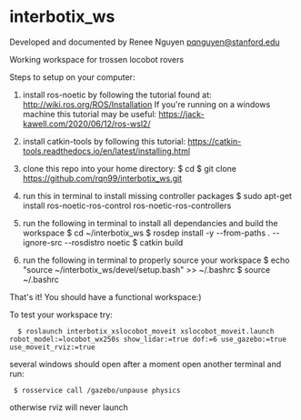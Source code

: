 # interbotix_ws
Developed and documented by Renee Nguyen
pqnguyen@stanford.edu

Working workspace for trossen locobot rovers 

Steps to setup on your computer:
1. install ros-noetic by following the tutorial found at: http://wiki.ros.org/ROS/Installation
      If you're running on a windows machine this tutorial may be useful: https://jack-kawell.com/2020/06/12/ros-wsl2/

2. install catkin-tools by following this tutorial: https://catkin-tools.readthedocs.io/en/latest/installing.html

3. clone this repo into your home directory: 
      $ cd
      $ git clone https://github.com/rqn99/interbotix_ws.git

4. run this in terminal to install missing controller packages 
      $ sudo apt-get install ros-noetic-ros-control ros-noetic-ros-controllers

5. run the following in terminal to install all dependancies and build the workspace 
      $ cd ~/interbotix_ws
      $ rosdep install -y --from-paths . --ignore-src --rosdistro noetic
      $ catkin build
      
6. run the following in terminal to properly source your workspace
      $ echo "source ~/interbotix_ws/devel/setup.bash" >> ~/.bashrc
      $ source ~/.bashrc

That's it! You should have a functional workspace:) 

To test your workspace try:

      $ roslaunch interbotix_xslocobot_moveit xslocobot_moveit.launch robot_model:=locobot_wx250s show_lidar:=true dof:=6 use_gazebo:=true use_moveit_rviz:=true
      
several windows should open after a moment open another terminal and run:
     
     $ rosservice call /gazebo/unpause physics 
     
otherwise rviz will never launch 
